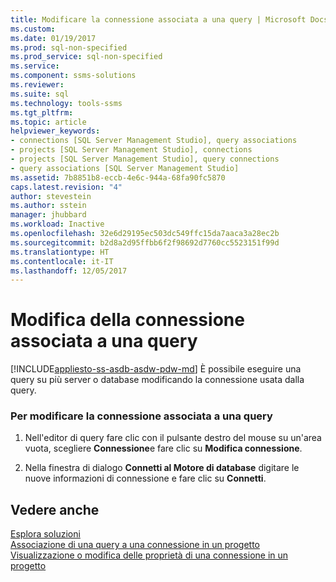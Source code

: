 ```yaml
---
title: Modificare la connessione associata a una query | Microsoft Docs
ms.custom: 
ms.date: 01/19/2017
ms.prod: sql-non-specified
ms.prod_service: sql-non-specified
ms.service: 
ms.component: ssms-solutions
ms.reviewer: 
ms.suite: sql
ms.technology: tools-ssms
ms.tgt_pltfrm: 
ms.topic: article
helpviewer_keywords:
- connections [SQL Server Management Studio], query associations
- projects [SQL Server Management Studio], connections
- projects [SQL Server Management Studio], query connections
- query associations [SQL Server Management Studio]
ms.assetid: 7b8851b8-eccb-4e6c-944a-68fa90fc5870
caps.latest.revision: "4"
author: stevestein
ms.author: sstein
manager: jhubbard
ms.workload: Inactive
ms.openlocfilehash: 32e6d29195ec503dc549ffc15da7aaca3a28ec2b
ms.sourcegitcommit: b2d8a2d95ffbb6f2f98692d7760cc5523151f99d
ms.translationtype: HT
ms.contentlocale: it-IT
ms.lasthandoff: 12/05/2017
---
```

# <a name="change-the-connection-associated-with-a-query"></a>Modifica della connessione associata a una query
[!INCLUDE[appliesto-ss-asdb-asdw-pdw-md](../../includes/appliesto-ss-asdb-asdw-pdw-md.md)] È possibile eseguire una query su più server o database modificando la connessione usata dalla query.  
  
### <a name="to-change-the-connection-associated-with-a-query"></a>Per modificare la connessione associata a una query  
  
1.  Nell'editor di query fare clic con il pulsante destro del mouse su un'area vuota, scegliere **Connessione**e fare clic su **Modifica connessione**.  
  
2.  Nella finestra di dialogo **Connetti al Motore di database** digitare le nuove informazioni di connessione e fare clic su **Connetti**.  
  
## <a name="see-also"></a>Vedere anche  
[Esplora soluzioni](../../ssms/solution/solution-explorer.md)  
[Associazione di una query a una connessione in un progetto](../../ssms/solution/associate-a-query-with-a-connection-in-a-project.md)  
[Visualizzazione o modifica delle proprietà di una connessione in un progetto](../../ssms/solution/view-or-change-the-properties-of-a-connection-in-a-project.md)  
  
